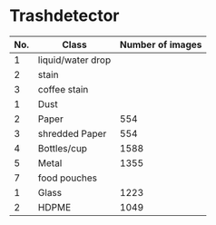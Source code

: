 # Trashdetector

|No.| Class | Number of images |
|--- | --- | --- |
|1| liquid/water drop||
|2|stain||
|3|coffee stain||
|1|Dust||
|2| Paper | 554 |
|3| shredded Paper | 554 |
|4| Bottles/cup | 1588 |
|5| Metal |1355|
|7| food pouches||
|1|  Glass | 1223 |
|2| HDPME | 1049 |

